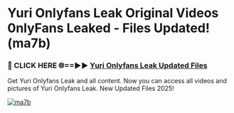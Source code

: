# Yuri Onlyfans Leak Original Videos 0nlyFans Leaked - Files Updated! (ma7b)

<h3>🔴 CLICK HERE 🌐==►► <a href="https://hetstrat.blog/NMqPAm" rel="nofollow">Yuri Onlyfans Leak Updated Files</a></h3>

Get Yuri Onlyfans Leak and all content. Now you can access all videos and pictures of Yuri Onlyfans Leak. New Updated Files 2025!

[![ma7b](https://i.imgur.com/K7sEzmb.gif)](https://hetstrat.blog/NMqPAm)
